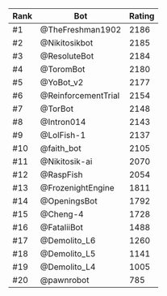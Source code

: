 Rank|Bot|Rating
---|---|---
#1|@TheFreshman1902|2186
#2|@Nikitosikbot|2185
#3|@ResoluteBot|2184
#4|@ToromBot|2180
#5|@YoBot_v2|2177
#6|@ReinforcementTrial|2154
#7|@TorBot|2148
#8|@Intron014|2143
#9|@LolFish-1|2137
#10|@faith_bot|2105
#11|@Nikitosik-ai|2070
#12|@RaspFish|2054
#13|@FrozenightEngine|1811
#14|@OpeningsBot|1792
#15|@Cheng-4|1728
#16|@FataliiBot|1488
#17|@Demolito_L6|1260
#18|@Demolito_L5|1141
#19|@Demolito_L4|1005
#20|@pawnrobot|785
